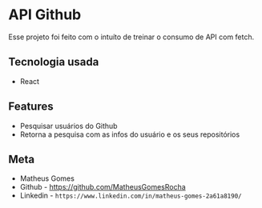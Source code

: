 # API Github

Esse projeto foi feito com o intuíto de treinar o consumo de API com fetch.

## Tecnologia usada

- React

## Features

- Pesquisar usuários do Github
- Retorna a pesquisa com as infos do usuário e os seus repositórios

## Meta

- Matheus Gomes
- Github - https://github.com/MatheusGomesRocha
- Linkedin - `https://www.linkedin.com/in/matheus-gomes-2a61a8190/` 